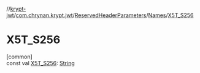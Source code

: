 //[krypt-jwt](../../../../index.md)/[com.chrynan.krypt.jwt](../../index.md)/[ReservedHeaderParameters](../index.md)/[Names](index.md)/[X5T_S256](-x5-t_-s256.md)

# X5T_S256

[common]\
const val [X5T_S256](-x5-t_-s256.md): [String](https://kotlinlang.org/api/latest/jvm/stdlib/kotlin/-string/index.html)
